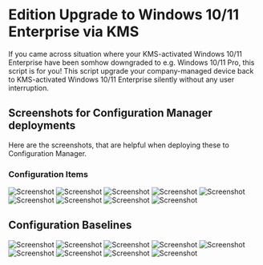 # Edition Upgrade to Windows 10/11 Enterprise via KMS
If you came across situation where your KMS-activated Windows 10/11 Enterprise have been somhow downgraded to e.g. Windows 10/11 Pro, this script is for you!
This script upgrade your company-managed device back to KMS-activated Windows 10/11 Enterprise silently without any user interruption.

## Screenshots for Configuration Manager deployments
Here are the screenshots, that are helpful when deploying these to Configuration Manager.

### Configuration Items
![Screenshot](img/screenshot1.png)
![Screenshot](img/screenshot2.png)
![Screenshot](img/screenshot3.png)
![Screenshot](img/screenshot4.png)
![Screenshot](img/screenshot5.png)
![Screenshot](img/screenshot6.png)
![Screenshot](img/screenshot7.png)
![Screenshot](img/screenshot8.png)
![Screenshot](img/screenshot9.png)

## Configuration Baselines
![Screenshot](img/screenshot10.png)
![Screenshot](img/screenshot11.png)
![Screenshot](img/screenshot12.png)
![Screenshot](img/screenshot13.png)
![Screenshot](img/screenshot14.png)
![Screenshot](img/screenshot15.png)
![Screenshot](img/screenshot16.png)
![Screenshot](img/screenshot17.png)
![Screenshot](img/screenshot18.png)

